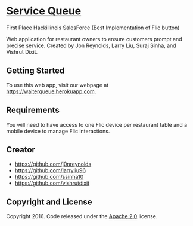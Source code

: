 # [Service Queue](http://waiterqueue.me/) 
First Place Hackillinois SalesForce (Best Implementation of Flic button)

Web application for restaurant owners to ensure customers prompt and precise service. 
Created by Jon Reynolds, Larry Liu, Suraj Sinha, and Vishrut Dixit.

## Getting Started
To use this web app, visit our webpage at https://waiterqueue.herokuapp.com.

## Requirements
You will need to have access to one Flic device per restaurant table and a mobile device
to manage Flic interactions.

## Creator
* https://github.com/j0nreynolds
* https://github.com/larryliu96
* https://github.com/ssinha10
* https://github.com/vishrutdixit

## Copyright and License
Copyright 2016. Code released under the [Apache 2.0](https://github.com/ssinha10/FlicApp/blob/master/LICENSE) license.
